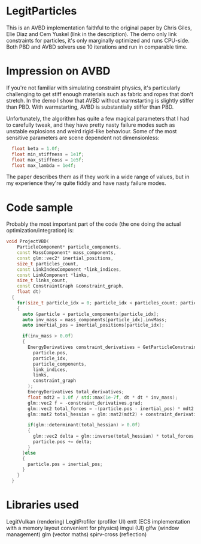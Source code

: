 # LegitParticles

This is an AVBD implementation faithful to the original paper by Chris Giles, Elie Diaz and Cem Yuskel (link in the description). The demo only link constraints for particles, it's only marginally optimized and runs CPU-side. Both PBD and AVBD solvers use 10 iterations and run in comparable time.

# Impression on AVBD


If you're not familiar with simulating constraint physics, it's particularly challenging to get stiff enough materials such as fabric and ropes that don't stretch. In the demo I show that AVBD without warmstarting is slightly stiffer than PBD. With warmstarting, AVBD is substantially stiffer than PBD.


Unfortunately, the algorithm has quite a few magical parameters that I had to carefully tweak, and they have pretty nasty failure modes such as unstable explosions and weird rigid-like behaviour. Some of the most sensitive parameters are scene dependent not dimensionless:
```cpp
  float beta = 1.0f;
  float min_stiffness = 1e1f;
  float max_stiffness = 1e5f;
  float max_lambda = 1e4f;
```
The paper describes them as if they work in a wide range of values, but in my experience they're quite fiddly and have nasty failure modes.

# Code sample
Probably the most important part of the code (the one doing the actual optimization/integration) is:
```cpp
void ProjectVBD(
    ParticleComponent* particle_components,
    const MassComponent* mass_components,
    const glm::vec2* inertial_positions,
    size_t particles_count,
    const LinkIndexComponent *link_indices,
    const LinkComponent *links,
    size_t links_count,
    const ConstraintGraph &constraint_graph,
    float dt)
  {
    for(size_t particle_idx = 0; particle_idx < particles_count; particle_idx++)
    {
      auto &particle = particle_components[particle_idx];
      auto inv_mass = mass_components[particle_idx].invMass;
      auto inertial_pos = inertial_positions[particle_idx];

      if(inv_mass > 0.0f)
      {
        EnergyDerivatives constraint_derivatives = GetParticleConstraintDerivatives(
          particle.pos,
          particle_idx,
          particle_components,
          link_indices,
          links,
          constraint_graph
        );
        EnergyDerivatives total_derivatives;
        float mdt2 = 1.0f / std::max(1e-7f, dt * dt * inv_mass);
        glm::vec2 f = -constraint_derivatives.grad;
        glm::vec2 total_forces = -(particle.pos - inertial_pos) * mdt2 + f;
        glm::mat2 total_hessian = glm::mat2(mdt2) + constraint_derivatives.hessian;

        if(glm::determinant(total_hessian) > 0.0f)
        {
          glm::vec2 delta = glm::inverse(total_hessian) * total_forces;
          particle.pos += delta;
        }
      }else
      {
        particle.pos = inertial_pos;
      }
    }
  }
```

# Libraries used
LegitVulkan (rendering)
LegitProfiler (profiler UI)
entt (ECS implementation with a memory layout convenient for physics)
imgui (UI)
glfw (window management)
glm (vector maths)
spirv-cross (reflection)